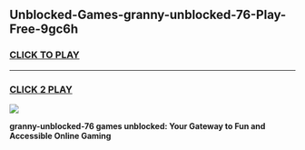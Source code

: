 
## Unblocked-Games-granny-unblocked-76-Play-Free-9gc6h
<h3>
<a href="https://premium76.site?title=granny-unblocked-76&ref=23A">CLICK TO PLAY</a></h3>
<hr>

<h3>
<a href="https://premium76.site?title=granny-unblocked-76&ref=23A">CLICK 2 PLAY</a>
  
</h3>

<a href="https://premium76.site?title=granny-unblocked-76&ref=23A"><img src="https://clearcache.store/games.png"></a>


**granny-unblocked-76 games unblocked: Your Gateway to Fun and Accessible Online Gaming**
